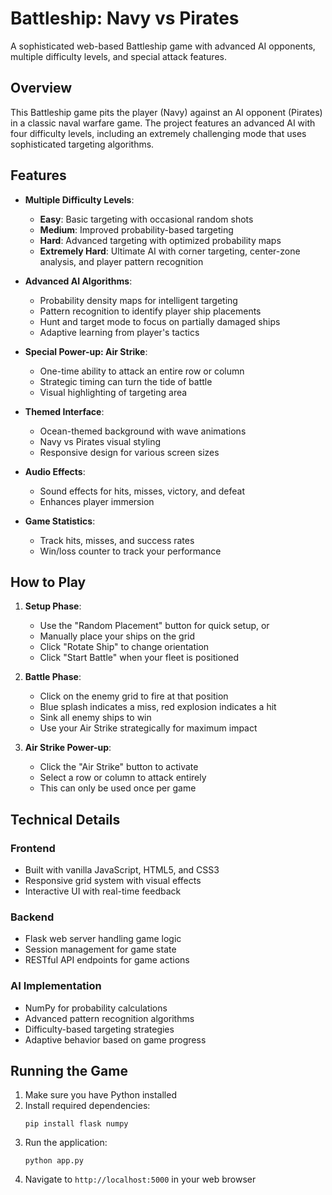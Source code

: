 # Battleship: Navy vs Pirates

A sophisticated web-based Battleship game with advanced AI opponents, multiple difficulty levels, and special attack features.

## Overview

This Battleship game pits the player (Navy) against an AI opponent (Pirates) in a classic naval warfare game. The project features an advanced AI with four difficulty levels, including an extremely challenging mode that uses sophisticated targeting algorithms.

## Features

- **Multiple Difficulty Levels**:

  - **Easy**: Basic targeting with occasional random shots
  - **Medium**: Improved probability-based targeting
  - **Hard**: Advanced targeting with optimized probability maps
  - **Extremely Hard**: Ultimate AI with corner targeting, center-zone analysis, and player pattern recognition

- **Advanced AI Algorithms**:

  - Probability density maps for intelligent targeting
  - Pattern recognition to identify player ship placements
  - Hunt and target mode to focus on partially damaged ships
  - Adaptive learning from player's tactics

- **Special Power-up: Air Strike**:

  - One-time ability to attack an entire row or column
  - Strategic timing can turn the tide of battle
  - Visual highlighting of targeting area

- **Themed Interface**:

  - Ocean-themed background with wave animations
  - Navy vs Pirates visual styling
  - Responsive design for various screen sizes

- **Audio Effects**:

  - Sound effects for hits, misses, victory, and defeat
  - Enhances player immersion

- **Game Statistics**:
  - Track hits, misses, and success rates
  - Win/loss counter to track your performance

## How to Play

1. **Setup Phase**:

   - Use the "Random Placement" button for quick setup, or
   - Manually place your ships on the grid
   - Click "Rotate Ship" to change orientation
   - Click "Start Battle" when your fleet is positioned

2. **Battle Phase**:

   - Click on the enemy grid to fire at that position
   - Blue splash indicates a miss, red explosion indicates a hit
   - Sink all enemy ships to win
   - Use your Air Strike strategically for maximum impact

3. **Air Strike Power-up**:
   - Click the "Air Strike" button to activate
   - Select a row or column to attack entirely
   - This can only be used once per game

## Technical Details

### Frontend

- Built with vanilla JavaScript, HTML5, and CSS3
- Responsive grid system with visual effects
- Interactive UI with real-time feedback

### Backend

- Flask web server handling game logic
- Session management for game state
- RESTful API endpoints for game actions

### AI Implementation

- NumPy for probability calculations
- Advanced pattern recognition algorithms
- Difficulty-based targeting strategies
- Adaptive behavior based on game progress

## Running the Game

1. Make sure you have Python installed
2. Install required dependencies:
   ```
   pip install flask numpy
   ```
3. Run the application:
   ```
   python app.py
   ```
4. Navigate to `http://localhost:5000` in your web browser
